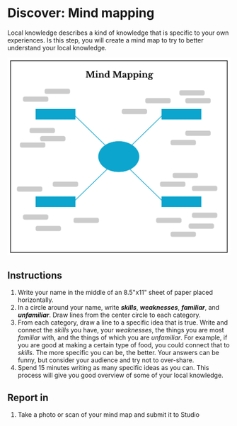 # Discover: Mind mapping

Local knowledge describes a kind of knowledge that is specific to your own experiences. Is this step, you will create a mind map to try to better understand your local knowledge.

![Graphic of mindmapping](/assets/mind-mapping-1200px@2x.png)

## Instructions

1. Write your name in the middle of an 8.5"x11" sheet of paper placed horizontally.
2. In a circle around your name, write _**skills**_, _**weaknesses**_, _**familiar**_, and _**unfamiliar**_. Draw lines from the center circle to each category.
3. From each category, draw a line to a specific idea that is true. Write and connect the _skills_ you have, your _weaknesses_, the things you are most _familiar_ with, and the things of which you are _unfamiliar_. For example, if you are good at making a certain type of food, you could connect that to _skills_. The more specific you can be, the better. Your answers can be funny, but consider your audience and try not to over-share.
4. Spend 15 minutes writing as many specific ideas as you can. This process will give you good overview of some of your local knowledge.



## Report in

1. Take a photo or scan of your mind map and submit it to Studio



